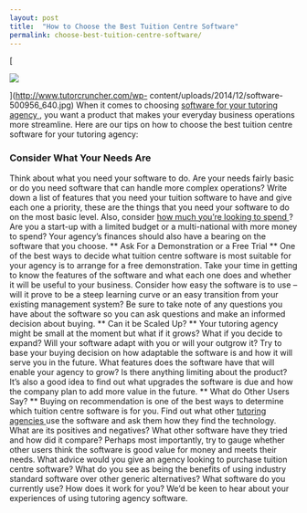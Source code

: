 ```yaml
---
layout: post
title:  "How to Choose the Best Tuition Centre Software"
permalink: choose-best-tuition-centre-software/
---
```

[

<div class="img-holder full-width">
   <img src="{{ site.static}}/img/blogs/software-500956_640-229x300.jpg" alt-text="software"/>
</div>

](http://www.tutorcruncher.com/wp-
content/uploads/2014/12/software-500956_640.jpg) When it comes to choosing [
software for your tutoring agency ](http://www.tutorcruncher.com/) , you want
a product that makes your everyday business operations more streamline. Here
are our tips on how to choose the best tuition centre software for your
tutoring agency: 

### Consider What Your Needs Are

Think about what you need
your software to do. Are your needs fairly basic or do you need software that
can handle more complex operations? Write down a list of features that you
need your tuition software to have and give each one a priority, these are the
things that you need your software to do on the most basic level. Also,
consider [ how much you’re looking to spend
](http://www.tutorcruncher.com/pricing/) ? Are you a start-up with a limited
budget or a multi-national with more money to spend? Your agency’s finances
should also have a bearing on the software that you choose. ** Ask For a
Demonstration or a Free Trial ** One of the best ways to decide what tuition
centre software is most suitable for your agency is to arrange for a free
demonstration. Take your time in getting to know the features of the software
and what each one does and whether it will be useful to your business.
Consider how easy the software is to use – will it prove to be a steep
learning curve or an easy transition from your existing management system? Be
sure to take note of any questions you have about the software so you can ask
questions and make an informed decision about buying. ** Can it be Scaled Up?
** Your tutoring agency might be small at the moment but what if it grows?
What if you decide to expand? Will your software adapt with you or will your
outgrow it? Try to base your buying decision on how adaptable the software is
and how it will serve you in the future. What features does the software have
that will enable your agency to grow? Is there anything limiting about the
product? It’s also a good idea to find out what upgrades the software is due
and how the company plan to add more value in the future. ** What do Other
Users Say? ** Buying on recommendation is one of the best ways to determine
which tuition centre software is for you. Find out what other [ tutoring
agencies ](http://www.tutorcruncher.com/tutor-agencies/) use the software and
ask them how they find the technology. What are its positives and negatives?
What other software have they tried and how did it compare? Perhaps most
importantly, try to gauge whether other users think the software is good value
for money and meets their needs. What advice would you give an agency looking
to purchase tuition centre software? What do you see as being the benefits of
using industry standard software over other generic alternatives? What
software do you currently use? How does it work for you? We’d be keen to hear
about your experiences of using tutoring agency software.
